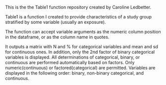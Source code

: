 This is the the Table1 function repository created by Caroline Ledbetter.

Table1 is a function I created to provide characteristics of a study group stratified by some variable (usually an exposure). 

The function can accept variable arguments as the numeric column position in the dataframe, or as the column name in quotes. 

It outputs a matrix with N and % for categorical variables and mean and sd for continuous ones.
In addition, only the 2nd factor of binary categorical variables is displayed. All determinations of categorical, binary, or continuous are performed automatically based on factors. Only numeric(continuous) or factored(categorical) are permitted. Variables are displayed in the following order: binary, non-binary categorical, and continuous.



